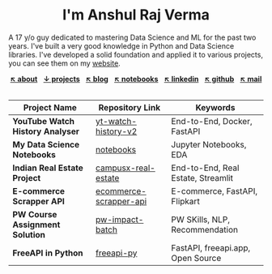 <h1 align="center" style="font-weight: bold;">I'm Anshul Raj Verma</h1>

A 17 y/o guy dedicated to mastering Data Science and ML for the past two years. I've built a very good knowledge in
Python and Data Science libraries. I've developed a solid foundation and applied it to various projects, you can see
them on my [website][projects].

<p align="center">
<a href="https://arv-anshul.github.io/about"><strong>↖ about</strong></a> &nbsp;
<a href="https://arv-anshul.github.io/projects" title="❤️ favorite projects listed below"><strong>↓ projects</strong></a> &nbsp;
<a href="https://arv-anshul.github.io/blog"><strong>↖ blog</strong></a> &nbsp;
<a href="https://arv-anshul.github.io/notebooks"><strong>↖ notebooks</strong></a> &nbsp;
<a href="https://arv-anshul.github.io/linkedin"><strong>↖ linkedin</strong></a> &nbsp;
<a href="https://arv-anshul.github.io/gh"><strong>↖ github</strong></a> &nbsp;
<a href="mailto:arv.anshul.1864@gmail.com"><strong>↖ mail</strong></a> &nbsp;
</p>

| Project Name                       | Repository Link          | Keywords                           |
| ---------------------------------- | ------------------------ | ---------------------------------- |
| **YouTube Watch History Analyser** | [yt-watch-history-v2]    | End-to-End, Docker, FastAPI        |
| **My Data Science Notebooks**      | [notebooks]              | Jupyter Notebooks, EDA             |
| **Indian Real Estate Project**     | [campusx-real-estate]    | End-to-End, Real Estate, Streamlit |
| **E-commerce Scrapper API**        | [ecommerce-scrapper-api] | E-commerce, FastAPI, Flipkart      |
| **PW Course Assignment Solution**  | [pw-impact-batch]        | PW SKills, NLP, Recommendation     |
| **FreeAPI in Python**              | [freeapi-py]             | FastAPI, freeapi.app, Open Source  |

[campusx-real-estate]: https://github.com/arv-anshul/campusx-real-estate
[ecommerce-scrapper-api]: https://github.com/arv-anshul/ecommerce-scrapper-api
[freeapi-py]: https://github.com/arv-anshul/freeapi-py
[notebooks]: https://github.com/arv-anshul/notebooks
[projects]: https://arv-anshul.github.io/project "My Projects Details"
[pw-impact-batch]: https://github.com/arv-anshul/pw-impact-batch
[yt-watch-history-v2]: https://github.com/arv-anshul/yt-watch-history-v2
